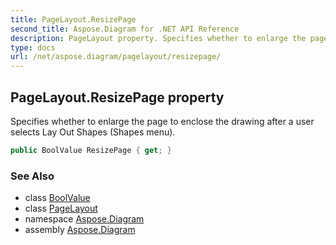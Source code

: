 ```yaml
---
title: PageLayout.ResizePage
second_title: Aspose.Diagram for .NET API Reference
description: PageLayout property. Specifies whether to enlarge the page to enclose the drawing after a user selects Lay Out Shapes Shapes menu
type: docs
url: /net/aspose.diagram/pagelayout/resizepage/
---
```

## PageLayout.ResizePage property

Specifies whether to enlarge the page to enclose the drawing after a user selects Lay Out Shapes (Shapes menu).

```csharp
public BoolValue ResizePage { get; }
```

### See Also

* class [BoolValue](../../boolvalue/)
* class [PageLayout](../)
* namespace [Aspose.Diagram](../../pagelayout/)
* assembly [Aspose.Diagram](../../../)


